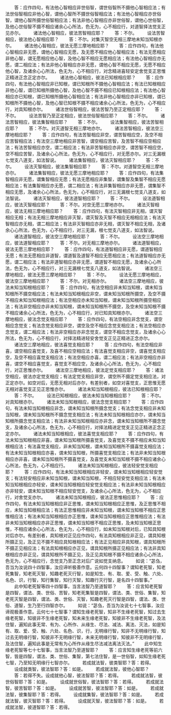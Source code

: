 <!-- { "loadSidebar": true } -->
　　答：应作四句，有法他心智相应非世俗智，谓世俗智所不摄他心智相应法；有法世俗智相应非他心智，谓他心智所不摄世俗智相应法；有法他心智相应亦世俗智，谓他心智所摄世俗智相应法；有法非他心智相应亦非世俗智，谓他心世俗智，及他心世俗智不摄不相应诸余心心所法，色无为，心不相应行，对道智择法觉支正见亦尔。
　　诸法他心智相应，彼法苦智相应耶？
　　答：不尔。
　　设法苦智相应，彼法他心智相应耶？
　　答：不尔。对集灭智空无相三摩地未知当知根亦尔。
　　诸法他心智相应，彼法无愿三摩地相应耶？
　　答：应作四句，有法他心智相应非无愿，谓他心智相应无愿，及无愿不相应他心智相应法；有法无愿相应非他心智，谓无愿相应他心智，及他心智不相应无愿相应法；有法他心智相应亦无愿，谓二相应法；有法非他心智相应亦非无愿，谓他心智不相应无愿，无愿不相应他心智，及诸余心心所法，色无为，心不相应行，对念精进喜轻安定舍觉支正思惟正精进正念正定亦尔。
　　诸法他心智相应，彼法已知根相应耶？
　　答：应作四句，有法他心智相应非已知根，谓已知根所不摄他心智相应法；有法已知根相应非他心智，谓已知根所摄他心智，及他心智不摄不相应已知根相应法；有法他心智相应亦已知根，谓已知根所摄他心智相应法；有法非他心智相应亦非已知根，谓已知根所不摄他心智，及他心智已知根不摄不相应诸余心心所法，色无为，心不相应行，对具知根亦尔。
　　诸法世俗智相应，彼法苦智乃至正定相应耶？
　　答：不尔。
　　设法苦智乃至正定相应，彼法世俗智相应耶？
　　答：不尔。
　　诸法苦智相应，彼法集智相应耶？
　　答：不尔。
　　设法集智相应，彼法苦智相应耶？
　　答：不尔。对灭道智无相三摩地亦尔。
　　诸法苦智相应，彼法空三摩地相应耶？
　　答：应作四句，有法苦智相应非空，谓苦智相应空，及空不相应苦智相应法；有法空三摩地相应非苦智，谓空相应苦智，及苦智不相应空相应法；有法苦智相应亦空，谓二相应法；有法非苦智相应亦非空，谓苦智不相应空，空不相应苦智，及诸余心心所法，色无为，心不相应行，对无愿亦尔。对三无漏根七觉支八道支，如法智说。
　　诸法集智相应，彼法灭智相应耶？
　　答：不尔。
　　设法灭智相应，彼法集智相应耶？
　　答：不尔。对道智空无相三摩地亦尔。
　　诸法集智相应，彼法无愿三摩地相应耶？
　　答：应作四句，有法集智相应非无愿，谓集智相应无愿；有法无愿相应非集智，谓集智及集智不相应无愿相应法；有法集智相应亦无愿，谓二相应法；有法非集智相应亦非无愿，谓集智不相应无愿，及诸余心心所法，色无为，心不相应行，对三无漏根七觉支八道支，如法智说。
　　诸法灭智相应，彼法道智相应耶？
　　答：不尔。
　　设法道智相应，彼法灭智相应耶？
　　答：不尔。对空无愿三摩地亦尔。
　　诸法灭智相应，彼法无相三摩地相应耶？
　　答：应作四句，有法灭智相应非无相，谓灭智相应无相；有法无相三摩地相应非灭智，谓灭智及灭智不相应无相相应法；有法灭智相应亦无相，谓二相应法；有法非灭智相应亦非无相，谓灭智不相应无相，及诸余心心所法，色无为，心不相应行，对三无漏，根七觉支八道支，如法智说。
　　诸法道智相应，彼法空三摩地相应耶？
　　答：不尔。
　　设法空三摩地相应，彼法道智相应耶？
　　答：不尔。对无相三摩地亦尔。
　　诸法道智相应，彼法无愿三摩地相应耶？
　　答：应作四句，有法道智相应非无愿，谓道智相应无愿；有法无愿相应非道智，谓道智及道智不相应无愿相应法；有法道智相应亦无愿，谓二相应法；有法非道智相应亦非无愿，谓道智不相应无愿，及诸余心心所法，色无为，心不相应行，对三无漏根七觉支八道支，如法智说。
　　诸法空三摩地相应，彼法无愿三摩地相应耶？
　　答：不尔。
　　设法无愿三摩地相应，彼法空三摩地相应耶？
　　答：不尔。对无相亦尔。
　　诸法空三摩地相应，彼法未知当知根相应耶？
　　答：应作四句，有法空相应非未知当知根，谓未知当知根所不摄空相应法；有法未知当知根相应非空，谓未知当知根所摄空，及空不摄不相应未知当知根相应法；有法空相应亦未知当知根，谓未知当知根所摄空相应法；有法非空相应亦非未知当知根，谓未知当知根所不摄空，及空未知当知根不摄不相应诸余心心所法，色无为，心不相应行，对已知具知根亦尔。
　　诸法空三摩地相应，彼法念觉支相应耶？
　　答：应作四句，有法空相应非念觉支，谓空相应念觉支；有法念觉支相应非空，谓空及空不相应念觉支相应法；有法空相应亦念觉支，谓二相应法；有法非空相应亦非念觉支，谓空不相应念觉支，及诸余心心所法，色无为，心不相应行，对择法精进轻安舍觉支正见正精进正念亦尔。
　　诸法空三摩地相应，彼法喜觉支相应耶？
　　答：应作四句，有法空相应非喜，谓空相应喜觉支，及喜不相应空相应法；有法喜觉支相应非空，谓喜觉支相应空，及空不相应喜觉支相应法；有法空相应亦喜，谓二相应法；有法非空相应亦非喜，谓空不相应喜觉支，喜觉支不相应空，及诸余心心所法，色无为，心不相应行，对正思惟亦尔。
　　诸法空三摩地相应，彼法定觉支相应耶？
　　答：诸法空相应，彼法亦定觉支相应；有法定觉支相应非空，谓空所不摄定觉支相应法，对正定亦尔。如空对后，无愿无相对后亦尔，有差别者，如空对喜觉支，正思惟无愿无相对喜觉支正见正思惟亦尔。
　　诸法未知当知根相应，彼法已知根相应耶？
　　答：不尔。
　　设法已知根相应，彼法未知当知根相应耶？
　　答：不尔。对具知根亦尔。
　　诸法未知当知根相应，彼法念觉支相应耶？
　　答：应作四句，有法未知当知根相应非念，谓未知当知根所摄念觉支；有法念觉支相应非未知当知根，谓未知当知根所不摄念觉支相应法；有法未知当知根相应亦尔，谓未知当知根所摄念觉支相应法；有法非未知当知根相应亦非念，谓未知当知根所不摄念觉支，及诸余心心所法，色无为，心不相应行，对择法精进定觉支正见正精进正念正定亦尔。
　　诸法未知当知根相应，彼法喜觉支相应耶？
　　答：应作四句，有法未知当知根相应非喜，谓未知当知根所摄喜觉支，及喜觉支不摄不相应未知当知根相应法；有法喜觉支相应，非未知当知根，谓未知当知根所不摄喜觉支相应法；有法未知当知根相应亦喜，谓未知当知根，所摄喜觉支相应法；有法非未知当知根相应亦非喜，谓未知当知根所不摄喜觉支，及喜觉支未知当知根不摄不相应诸余心心所法，色无为，心不相应行。
　　诸法未知当知根相应，彼法轻安觉支相应耶？
　　答：应作四句，有法未知当知根相应非轻安，谓未知当知根相应轻安觉支；有法轻安相应非未知当知根，谓未知当知根，不相应轻安觉支相应法；有法未知当知根相应亦轻安，谓未知当知根相应轻安觉支相应法；有法非未知当知根相应亦非轻安，谓未知当知根不相应轻安觉支，及诸余心心所法，色无为，心不相应行，对舍觉支亦尔。
　　诸法未知当知根相应，彼法正思惟相应耶？
　　答：应作四句，有法未知当知根相应非正思惟，谓未知当知根相应正思惟，及正思惟不相应，未知当知根相应法；有法正思惟相应非未知当知根，谓未知当知根不相应正思惟相应法；有法未知当知根相应亦正思惟，谓未知当知根相应正思惟相应法；有法非未知当知根相应亦非正思惟，谓未知当知根不相应正思惟，及未知当知根正思惟，不相应诸余心心所法，色无为，心不相应行，如未知当知根对后，已知具知根对后亦尔。有差别者，具知根对正见应作四句，有法具知根相应非正见，谓具知根所摄正见，及正见不摄不相应具知根相应法；有法正见相应非具知根，谓具知根所不摄正见相应法；有法具知根相应亦正见，谓具知根所摄正见相应法；有法非具知根相应亦非正见，谓具知根所不摄正见，及正见具知根不摄不相应诸余心心所法，色无为，心不相应行，念觉支乃至正念对后广说如觉支纳息。
　　如说：“苾刍，吾当为汝说四十四智事，汝应谛听极善作意。云何四十四智事？谓知老死智，知老死集智，知老死灭智，知趣老死灭行智，如是知生、有、取、爱、受、触、六处、名色、识，行智，知行集智，知行灭智，知趣行灭行智，是名四十四智事。”
　　此中知老死智等四十四智事，当言法智乃至道智耶？
　　答：应言知老死智是四智，谓法、类、世俗、苦智，知老死集智是四智，谓法、类、世俗、集智，知老死灭智是四智，谓法、类、世俗、灭智，知趣老死灭行智是四智，谓法、类、世俗、道智，生乃至行四智亦尔。
　　如说：“苾刍，吾当为汝说七十七智事，汝应谛观极善作意。云何七十七智事？谓知生缘老死智，知非不生缘老死智，知过去生缘老死智，知彼非不生缘老死智，知未来生缘老死智，知彼非不生缘老死智，及法住智，遍知此事无常、有为、心所作、从缘生、尽法、减法、离法、灭法，如是知有、取、爱、受、触、六处、名色、识，行，无明缘行智，知非不无明缘行智，知过去无明缘行智，知彼非不无明缘行智，未来无明缘行智，知彼非不无明缘行智，及法住智，遍知此事是无常有为心所作从缘生尽法减法离法灭法。”
　　此中知生缘老死智等七十七智事，当言法智乃至道智耶？
　　答：应言知生缘老死等前六智，皆是四智，谓法、类、世俗、集智，第七法住智，是一世俗智，如知生缘老死七智，乃至知无明缘行七智亦尔。
　　若成就法智，彼类智耶？答：若得。
　　设成就类智，彼法智耶？答：如是。
　　若成就法智，彼他心智耶？
　　答：若得不失。设成就他心智，彼法智耶？答：若得。
　　若成就法智，彼世俗智耶？答：如是。
　　设成就世俗智，彼法智耶？答：若得。
　　若成就法智，彼苦智耶？答：如是。
　　设成就苦智，彼法智耶？答：如是。
　　若成就法智，彼集智耶？答：若得。
　　设成就集智，彼法智耶？答：如是。
　　若成就法智，彼灭智耶？答：若得。
　　设成就灭智，彼法智耶？答：如是。
　　若成就法智，彼道智耶？答：若得。
